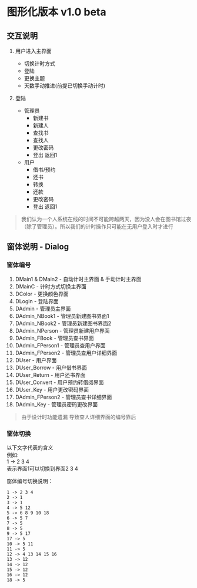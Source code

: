 # 图形化版本 v1.0 beta

## 交互说明

1.  用户进入主界面
    *   切换计时方式
    *   登陆
    *   更换主题
    *   天数手动推进(前提已切换手动计时)

2.  登陆
    *   管理员
        *   新建书
        *   新建人
        *   查找书
        *   查找人
        *   更改密码
        *   登出 返回1
    *   用户
        *   借书/预约
        *   还书
        *   转换
        *   还款
        *   更改密码
        *   登出 返回1

> 我们认为一个人系统在线的时间不可能跨越两天，因为没人会在图书馆过夜（除了管理员）。所以我们的计时操作只可能在无用户登入时才进行

## 窗体说明 - Dialog

### 窗体编号

1.  DMain1 & DMain2 - 自动计时主界面 & 手动计时主界面
2.  DMainC - 计时方式切换主界面
3.  DColor - 更换颜色界面
4.  DLogin - 登陆界面
5.  DAdmin - 管理员主界面
6.  DAdmin_NBook1 - 管理员新建图书界面1
7.  DAdmin_NBook2 - 管理员新建图书界面2
8.  DAdmin_NPerson - 管理员新建用户界面
9.  DAdmin_FBook - 管理员查书界面
10. DAdmin_FPerson1 - 管理员查用户界面
11. DAdmin_FPerson2 - 管理员查用户详细界面
12. DUser - 用户界面
13. DUser_Borrow - 用户借书界面
14. DUser_Return - 用户还书界面
15. DUser_Convert - 用户预约转借阅界面
16. DUser_Key - 用户更改密码界面
17. DAdmin_FPerson2 - 管理员查书详细界面
18. DAdmin_Key - 管理员密码更改界面

> 由于设计时功能遗漏 导致查人详细界面的编号靠后

### 窗体切换

以下文字代表的含义  
例如:  
    1 -> 2 3 4  
表示界面1可以切换到界面2 3 4

窗体编号切换说明：

    1 -> 2 3 4
    2 -> 1
    3 -> 1
    4 -> 5 12
    5 -> 6 8 9 10 18
    6 -> 5 7
    7 -> 5
    8 -> 5
    9 -> 5 17
    17 -> 5
    10 -> 5 11
    11 -> 5
    12 -> 4 13 14 15 16
    13 -> 12
    14 -> 12
    15 -> 12
    16 -> 12
    18 -> 5